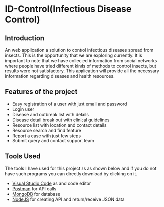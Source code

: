 
# ID-Control(Infectious Disease Control)

## Introduction
An web application a solution to control infectious diseases spread from insects. This is the opportunity that we are exploring currently. It is important to note that we have collected information from social networks where people have tried different kinds of methods to control insects, but results were not satisfactory. This application will provide all the necessary information regarding diseases and health resources.

## Features of the project
* Easy registration of a user with just email and password
* Login user
* Disease and outbreak list with details
* Disease detail break out with clinical guidelines
* Resource list with location and contact details
* Resource search and find feature
* Report a case with just few steps
* Submit query and contact support team

## Tools Used
The tools I have used for this project as as shown below and if you do not have such programs you can directly download by clicking on it.
* [Visual Studio Code](https://code.visualstudio.com/download) as and code editor
* [Postman](https://www.postman.com/downloads/) for API calls
* [MongoDB](https://www.mongodb.com/try/download/community) for database
* [NodeJS](https://nodejs.org/en/download/) for creating API and return/receive JSON data

